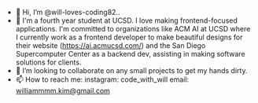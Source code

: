 - 👋 Hi, I’m @will-loves-coding82.. 
- 🌱 I'm a fourth year student at UCSD. I love making frontend-focused applications. I'm committed to organizations like ACM AI at UCSD where I currently work as a frontend developer to make beautiful designs for their website (https://ai.acmucsd.com/) and the San Diego Supercomputer Center as a backend dev, assisting in making software solutions for clients.
- 💞️ I’m looking to collaborate on any small projects to get my hands dirty. 
- 📫 How to reach me: instagram: code_with_will
                       email:  williammmm.kim@gmail.com

<!---
will-loves-coding82/will-loves-coding82 is a ✨ special ✨ repository because its `README.md` (this file) appears on your GitHub profile.
You can click the Preview link to take a look at your changes.
--->
